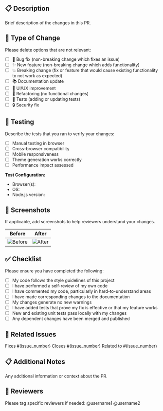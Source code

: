 ## 📋 Description

Brief description of the changes in this PR.

## 🔄 Type of Change

Please delete options that are not relevant:

- [ ] 🐛 Bug fix (non-breaking change which fixes an issue)
- [ ] ✨ New feature (non-breaking change which adds functionality)
- [ ] 💥 Breaking change (fix or feature that would cause existing functionality to not work as expected)
- [ ] 📚 Documentation update
- [ ] 🎨 UI/UX improvement
- [ ] 🔧 Refactoring (no functional changes)
- [ ] 🧪 Tests (adding or updating tests)
- [ ] 🔒 Security fix

## 🧪 Testing

Describe the tests that you ran to verify your changes:

- [ ] Manual testing in browser
- [ ] Cross-browser compatibility
- [ ] Mobile responsiveness
- [ ] Theme generation works correctly
- [ ] Performance impact assessed

**Test Configuration:**
- Browser(s):
- OS:
- Node.js version:

## 📸 Screenshots

If applicable, add screenshots to help reviewers understand your changes.

| Before | After |
|--------|-------|
| ![Before](url) | ![After](url) |

## ✅ Checklist

Please ensure you have completed the following:

- [ ] My code follows the style guidelines of this project
- [ ] I have performed a self-review of my own code
- [ ] I have commented my code, particularly in hard-to-understand areas
- [ ] I have made corresponding changes to the documentation
- [ ] My changes generate no new warnings
- [ ] I have added tests that prove my fix is effective or that my feature works
- [ ] New and existing unit tests pass locally with my changes
- [ ] Any dependent changes have been merged and published

## 🔗 Related Issues

Fixes #(issue_number)
Closes #(issue_number)
Related to #(issue_number)

## 📋 Additional Notes

Any additional information or context about the PR.

## 👀 Reviewers

Please tag specific reviewers if needed:
@username1 @username2